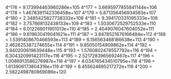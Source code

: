 4^176 = 9.173994463960286e+105
4^177 = 3.6695977855841144e+106
4^178 = 1.4678391142336458e+107
4^179 = 5.871356456934583e+107
4^180 = 2.3485425827738332e+108
4^181 = 9.394170331095333e+108
4^182 = 3.757668132438133e+109
4^183 = 1.5030672529752533e+110
4^184 = 6.012269011901013e+110
4^185 = 2.4049076047604052e+111
4^186 = 9.619630419041621e+111
4^187 = 3.8478521676166484e+112
4^188 = 1.5391408670466593e+113
4^189 = 6.156563468186638e+113
4^190 = 2.462625387274655e+114
4^191 = 9.85050154909862e+114
4^192 = 3.940200619639448e+115
4^193 = 1.5760802478557792e+116
4^194 = 6.304320991423117e+116
4^195 = 2.5217283965692467e+117
4^196 = 1.0086913586276987e+118
4^197 = 4.034765434510795e+118
4^198 = 1.613906173804318e+119
4^199 = 6.455624695217272e+119
4^200 = 2.5822498780869086e+120
